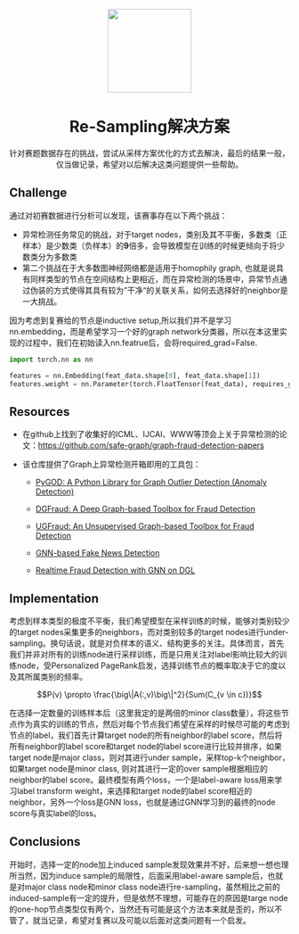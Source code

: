 <p align="center">
    <img src="https://www.hualigs.cn/image/6300e0e23c6f1.jpg" height="150">
</p>

<h1 align="center">
    Re-Sampling解决方案
</h1>

<p align="center">
    针对赛题数据存在的挑战，尝试从采样方案优化的方式去解决，最后的结果一般，仅当做记录，希望对以后解决这类问题提供一些帮助。
</p>

## Challenge

通过对初赛数据进行分析可以发现，该赛事存在以下两个挑战：

- 异常检测任务常见的挑战，对于target nodes，类别及其不平衡，多数类（正样本）是少数类（负样本）的**9**倍多，会导致模型在训练的时候更倾向于将少数类分为多数类
- 第二个挑战在于大多数图神经网络都是适用于homophily graph, 也就是说具有同样类型的节点在空间结构上更相近，而在异常检测的场景中，异常节点通过伪装的方式使得其具有较为”干净“的关联关系，如何去选择好的neighbor是一大挑战。

因为考虑到复赛给的节点是inductive setup,所以我们并不是学习nn.embedding，而是希望学习一个好的graph network分类器，所以在本这里实现的过程中，我们在初始读入nn.featrue后，会将required_grad=False.

```python
import torch.nn as nn

features = nn.Embedding(feat_data.shape[0], feat_data.shape[1])
features.weight = nn.Parameter(torch.FloatTensor(feat_data), requires_grad=False)
```

## Resources

- 在github上找到了收集好的ICML、IJCAI、WWW等顶会上关于异常检测的论文：https://github.com/safe-graph/graph-fraud-detection-papers

- 该仓库提供了Graph上异常检测开箱即用的工具包：

    - [PyGOD: A Python Library for Graph Outlier Detection (Anomaly Detection)](https://github.com/pygod-team/pygod)

    - [DGFraud: A Deep Graph-based Toolbox for Fraud Detection](https://github.com/safe-graph/DGFraud)

    - [UGFraud: An Unsupervised Graph-based Toolbox for Fraud Detection](https://github.com/safe-graph/UGFraud)

    - [GNN-based Fake News Detection](https://github.com/safe-graph/GNN-FakeNews)

    - [Realtime Fraud Detection with GNN on DGL](https://github.com/awslabs/realtime-fraud-detection-with-gnn-on-dgl)

## Implementation

考虑到样本类型的极度不平衡，我们希望模型在采样训练的时候，能够对类别较少的target nodes采集更多的neighbors，而对类别较多的target nodes进行under-sampling。换句话说，就是对负样本的语义、结构更多的关注。具体而言，首先我们并非对所有的训练node进行采样训练，而是只用关注对label影响比较大的训练node，受Personalized PageRank启发，选择训练节点的概率取决于它的度以及其所属类别的频率。

$$P(v) \propto \frac{\big\|A(:,v)\big\|^2}{Sum(C_{v \in c})}$$

在选择一定数量的训练样本后（这里我定的是两倍的minor class数量），将这些节点作为真实的训练的节点，然后对每个节点我们希望在采样的时候尽可能的考虑到节点的label，我们首先计算target node的所有neighbor的label score，然后将所有neighbor的label score和target node的label score进行比较并排序，如果target node是major class，则对其进行under sample，采样top-k个neighbor，如果target node是minor class, 则对其进行一定的over sample根据相应的neighbor的label score。最终模型有两个loss，一个是label-aware loss用来学习label transform weight，来选择和target node的label score相近的neighbor，另外一个loss是GNN loss，也就是通过GNN学习到的最终的node score与真实label的loss。

## Conclusions

开始时，选择一定的node加上induced sample发现效果并不好，后来想一想也理所当然，因为induce sample的局限性，后面采用label-aware sample后，也就是对major class node和minor class node进行re-sampling，虽然相比之前的induced-sample有一定的提升，但是依然不理想，可能存在的原因是targe node的one-hop节点类型仅有两个，当然还有可能是这个方法本来就是歪的，所以不管了，就当记录，希望对复赛以及可能以后面对这类问题有一个启发。